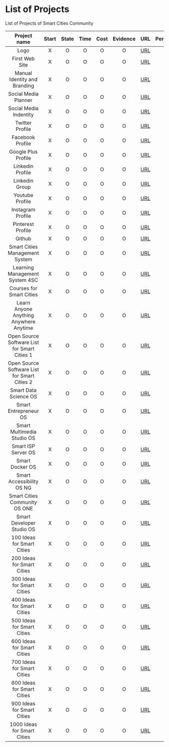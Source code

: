# List of Projects
List of Projects of Smart Cities Community

| Project name | Start | State | Time | Cost | Evidence | URL | Percentage | Repo URL |
| :------: | :------: | :-----: | :-----: | :----: | :-----: | :-----: | :-----: | :-----: |
| Logo | X | O | O | O | O | [URL](https://github.com/smartcitiescommunity/ "Repo of ") | 00% | [URL](https://github.com/smartcitiescommunity/ "Repo of ") |
| First Web Site | X | O | O | O | O | [URL](https://sites.google.com/a/paisdelconocimiento.org/smartcitiescommunity/ "The Firs Base") | 00% | [URL](https://github.com/smartcitiescommunity/ "Repo of ") |
| Manual Identity and Branding | X | O | O | O | O | [URL](https://github.com/smartcitiescommunity/ "Repo of ") | 00% | [URL](https://github.com/smartcitiescommunity/ "Repo of ") |
| Social Media Planner | X | O | O | O | O | [URL](https://github.com/smartcitiescommunity/ "Repo of ") | 00% | [URL](https://github.com/smartcitiescommunity/ "Repo of ") |
| Social Media Indentity | X | O | O | O | O | [URL](https://github.com/smartcitiescommunity/ "Repo of ") | 00% | [URL](https://github.com/smartcitiescommunity/ "Repo of ") |
| Twitter Profile | X | O | O | O | O | [URL](https://twitter.com/SmartCitiesCo "Twitter Profile") | 00% | [URL](https://github.com/smartcitiescommunity/ "Repo of ") |
| Facebook Profile | X | O | O | O | O | [URL](https://www.facebook.com/SmartCitiesCommunity/ "Smart Cities Community Facebook Fan Page") | 00% | [URL](https://github.com/smartcitiescommunity/ "Repo of ") |
| Google Plus Profile | X | O | O | O | O | [URL](https://github.com/smartcitiescommunity/ "Repo of ") | 00% | [URL](https://github.com/smartcitiescommunity/ "Repo of ") |
| Linkedin Profile | X | O | O | O | O | [URL](https://www.linkedin.com/company/smartcitiescommunity "Linkedin Company Page of Smart Cities Community") | 00% | [URL](https://github.com/smartcitiescommunity/ "Repo of ") |
| Linkedin Group | X | O | O | O | O | [URL](https://www.linkedin.com/groups/4941628 "Group Smart Cities Community Global") | 00% | [URL](https://github.com/smartcitiescommunity/ "Repo of ") |
| Youtube Profile | X | O | O | O | O | [URL](https://github.com/smartcitiescommunity/ "Repo of ") | 00% | [URL](https://github.com/smartcitiescommunity/ "Repo of ") |
| Instagram Profile | X | O | O | O | O | [URL](https://github.com/smartcitiescommunity/ "Repo of ") | 00% | [URL](https://github.com/smartcitiescommunity/ "Repo of ") |
| Pinterest Profile | X | O | O | O | O | [URL](https://github.com/smartcitiescommunity/ "Repo of ") | 00% | [URL](https://github.com/smartcitiescommunity/ "Repo of ") |
| Github | X | O | O | O | O | [URL](https://github.com/smartcitiescommunity/ "Repo of ") | 00% | [URL](https://github.com/smartcitiescommunity/ "Repo of ") |
| Smart Cities Management System | X | O | O | O | O | [URL](https://github.com/smartcitiescommunity/ "Repo of ") | 00% | [URL](https://github.com/smartcitiescommunity/ "Repo of ") |
| Learning Management System 4SC | X | O | O | O | O | [URL](https://github.com/smartcitiescommunity/ "Repo of ") | 00% | [URL](https://github.com/smartcitiescommunity/ "Repo of ") |
| Courses for Smart Cities | X | O | O | O | O | [URL](https://github.com/smartcitiescommunity/ "Repo of ") | 00% | [URL](https://github.com/smartcitiescommunity/ "Repo of ") |
| Learn Anyone Anything Anywhere Anytime | X | O | O | O | O | [URL](https://www.linkedin.com/pulse/anyone-anything-anywhere-anytime-juan-fernando-villa-hern%C3%A1ndez "Anyone Anything Anywhere Anytime") | 00% | [URL](https://github.com/smartcitiescommunity/ "Repo of ") |
| Open Source Software List for Smart Cities 1 | X | O | O | O | O | [URL](https://www.linkedin.com/pulse/20140711230217-28178958-do-not-throw-away-your-money-check-30-open-source-solutions-for-your-smart-city "30 Open Source Solutions for your Smart City") | 00% | [URL](https://github.com/smartcitiescommunity/ "Repo of ") |
| Open Source Software List for Smart Cities 2 | X | O | O | O | O | [URL](https://www.linkedin.com/pulse/20140714230725-28178958-first-try-and-understand-before-buying-enterprise-class-ready-solutions-for-smart-cities-with-open-source "Enterprise class ready solutions for Smart Cities with Open Source") | 00% | [URL](https://github.com/smartcitiescommunity/ "Repo of ") |
| Smart Data Science OS | X | O | O | O | O | [URL](https://susestudio.com/a/06WBrG/smart-data-science-os "Smart Data Science OS") | 00% | [URL](https://github.com/smartcitiescommunity/ "Repo of ") |
| Smart Entrepreneur OS | X | O | O | O | O | [URL](https://susestudio.com/a/06WBrG/smart-entrepreneur-os "Smart Entrepreneur OS") | 00% | [Repo](https://github.com/smartcitiescommunity/ "Repo of ") |
| Smart Multimedia Studio OS | X | O | O | O | O | [URL](https://susestudio.com/a/06WBrG/smart-multimedia-studio-os "Smart Multimedia Studio OS") | 00% | [URL](https://github.com/smartcitiescommunity/ "Repo of ") |
| Smart ISP Server OS | X | O | O | O | O | [URL](https://susestudio.com/a/06WBrG/smart-isp-server-os "Smart ISP Server OS") | 00% | [URL](https://github.com/smartcitiescommunity/ "Repo of ") |
| Smart Docker OS | X | O | O | O | O | [URL](https://susestudio.com/a/06WBrG/smart-docker-os "Smart Docker OS") | 00% | [URL](https://github.com/smartcitiescommunity/ "Repo of ") |
| Smart Accessibility OS NG | X | O | O | O | O | [URL](https://susestudio.com/a/06WBrG/smart-accessibility-os-ng "Smart Accessibility OS NG") | 00% | [URL](https://github.com/smartcitiescommunity/ "Repo of ") |
| Smart Cities Community OS ONE | X | O | O | O | O | [URL](https://susestudio.com/a/06WBrG/smart-cities-community-os-one "Smart Cities Community OS ONE") | 00% | [URL](https://github.com/smartcitiescommunity/ "Repo of ") |
| Smart Developer Studio OS | X | O | O | O | O | [URL](https://susestudio.com/a/06WBrG/smart-developer-studio-os "Smart Developer Studio OS") | 00% | [URL](https://github.com/smartcitiescommunity/ "Repo of ") |
| 100 Ideas for Smart Cities | X | O | O | O | O | [URL](https://github.com/smartcitiescommunity/ "Repo of ") | 00% | [URL](https://github.com/smartcitiescommunity/Ideas-for-Smart-Cities "Repo of Ideas for Smart Cities ") |
| 200 Ideas for Smart Cities | X | O | O | O | O | [URL](https://github.com/smartcitiescommunity/ "Repo of ") | 00% | [URL](https://github.com/smartcitiescommunity/Ideas-for-Smart-Cities "Repo of Ideas for Smart Cities ") |
| 300 Ideas for Smart Cities | X | O | O | O | O | [URL](https://github.com/smartcitiescommunity/ "Repo of ") | 00% | [URL](https://github.com/smartcitiescommunity/Ideas-for-Smart-Cities "Repo of Ideas for Smart Cities ") |
| 400 Ideas for Smart Cities | X | O | O | O | O | [URL](https://github.com/smartcitiescommunity/ "Repo of ") | 00% | [URL](https://github.com/smartcitiescommunity/Ideas-for-Smart-Cities "Repo of Ideas for Smart Cities ") |
| 500 Ideas for Smart Cities | X | O | O | O | O | [URL](https://github.com/smartcitiescommunity/ "Repo of ") | 00% | [URL](https://github.com/smartcitiescommunity/Ideas-for-Smart-Cities "Repo of Ideas for Smart Cities ") |
| 600 Ideas for Smart Cities | X | O | O | O | O | [URL](https://github.com/smartcitiescommunity/ "Repo of ") | 00% | [URL](https://github.com/smartcitiescommunity/Ideas-for-Smart-Cities "Repo of Ideas for Smart Cities ") |
| 700 Ideas for Smart Cities | X | O | O | O | O | [URL](https://github.com/smartcitiescommunity/ "Repo of ") | 00% | [URL](https://github.com/smartcitiescommunity/Ideas-for-Smart-Cities "Repo of Ideas for Smart Cities ") |
| 800 Ideas for Smart Cities | X | O | O | O | O | [URL](https://github.com/smartcitiescommunity/ "Repo of ") | 00% | [URL](https://github.com/smartcitiescommunity/Ideas-for-Smart-Cities "Repo of Ideas for Smart Cities ") |
| 900 Ideas for Smart Cities | X | O | O | O | O | [URL](https://github.com/smartcitiescommunity/ "Repo of ") | 00% | [URL](https://github.com/smartcitiescommunity/Ideas-for-Smart-Cities "Repo of Ideas for Smart Cities ") |
| 1000 Ideas for Smart Cities | X | O | O | O | O | [URL](https://github.com/smartcitiescommunity/ "Repo of ") | 00% | [URL](https://github.com/smartcitiescommunity/Ideas-for-Smart-Cities "Repo of Ideas for Smart Cities ") |

